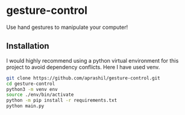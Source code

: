 # gesture-control
Use hand gestures to manipulate your computer!


## Installation

I would highly recommend using a python virtual environment for this project to avoid dependency conflicts. Here I have used venv.

```bash
git clone https://github.com/aprashil/gesture-control.git
cd gesture-control
python3 -m venv env
source ./env/bin/activate
python -m pip install -r requirements.txt
python main.py
```